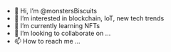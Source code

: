 - 👋 Hi, I’m @monstersBiscuits
- 👀 I’m interested in blockchain, IoT, new tech trends
- 🌱 I’m currently learning NFTs 
- 💞️ I’m looking to collaborate on ...
- 📫 How to reach me ...

<!---
monstersBiscuits/monstersBiscuits is a ✨ special ✨ repository because its `README.md` (this file) appears on your GitHub profile.
You can click the Preview link to take a look at your changes.
--->
